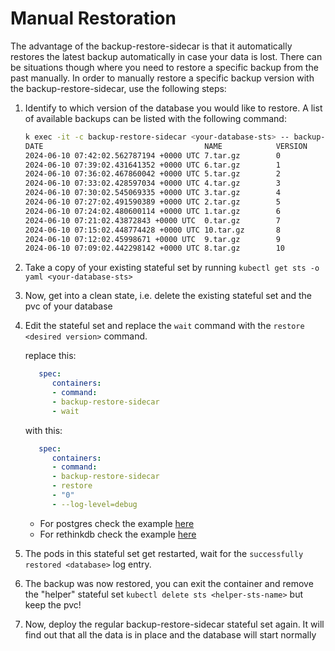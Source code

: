 # Manual Restoration

The advantage of the backup-restore-sidecar is that it automatically restores the latest backup automatically in case your data is lost. There can be situations though where you need to restore a specific backup from the past manually. In order to manually restore a specific backup version with the backup-restore-sidecar, use the following steps:

1. Identify to which version of the database you would like to restore. A list of available backups can be listed with the following command:

   ```bash
   k exec -it -c backup-restore-sidecar <your-database-sts> -- backup-restore-sidecar restore ls
   DATE                                    NAME            VERSION
   2024-06-10 07:42:02.562787194 +0000 UTC 7.tar.gz        0
   2024-06-10 07:39:02.431641352 +0000 UTC 6.tar.gz        1
   2024-06-10 07:36:02.467860042 +0000 UTC 5.tar.gz        2
   2024-06-10 07:33:02.428597034 +0000 UTC 4.tar.gz        3
   2024-06-10 07:30:02.545069335 +0000 UTC 3.tar.gz        4
   2024-06-10 07:27:02.491590389 +0000 UTC 2.tar.gz        5
   2024-06-10 07:24:02.480600114 +0000 UTC 1.tar.gz        6
   2024-06-10 07:21:02.43872843 +0000 UTC  0.tar.gz        7
   2024-06-10 07:15:02.448774428 +0000 UTC 10.tar.gz       8
   2024-06-10 07:12:02.45998671 +0000 UTC  9.tar.gz        9
   2024-06-10 07:09:02.442298142 +0000 UTC 8.tar.gz        10
   ```

2. Take a copy of your existing stateful set by running `kubectl get sts -o yaml <your-database-sts>`
3. Now, get into a clean state, i.e. delete the existing stateful set and the pvc of your database
4. Edit the stateful set and replace the `wait` command with the `restore <desired version>` command.

   replace this:

   ```yaml
      spec:
         containers:
         - command:
         - backup-restore-sidecar
         - wait
   ```

   with this:

   ```yaml
      spec:
         containers:
         - command:
         - backup-restore-sidecar
         - restore
         - "0"
         - --log-level=debug
   ```

   - For postgres check the example [here](../deploy/postgres_manual_restore.yaml)
   - For rethinkdb check the example [here](../deploy/rethinkdb_manual_restore.yaml)

5. The pods in this stateful set get restarted, wait for the `successfully restored <database>` log entry.
6. The backup was now restored, you can exit the container and remove the "helper" stateful set `kubectl delete sts <helper-sts-name>` but keep the pvc!
7. Now, deploy the regular backup-restore-sidecar stateful set again. It will find out that all the data is in place and the database will start normally
